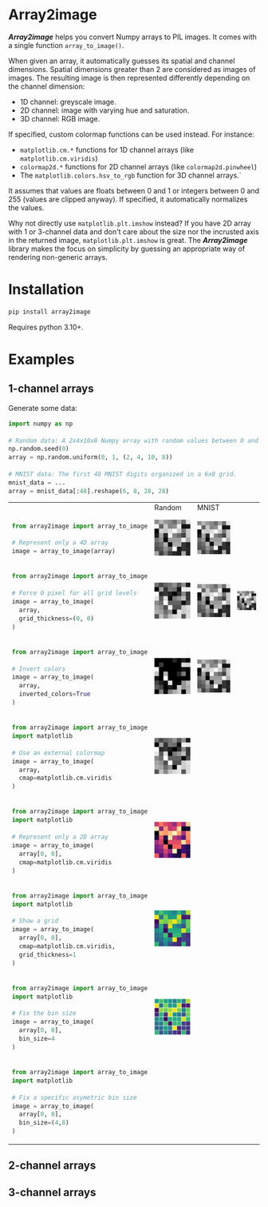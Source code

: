 # Array2image

***Array2image*** helps you convert Numpy arrays to PIL images. It comes with a single function `array_to_image()`.

When given an array, it automatically guesses its spatial and channel dimensions. Spatial dimensions greater than 2 are considered as images of images. The resulting image is then represented differently depending on the channel dimension:
* 1D channel: greyscale image.
* 2D channel: image with varying hue and saturation.
* 3D channel: RGB image.

If specified, custom colormap functions can be used instead. For instance:
* `matplotlib.cm.*` functions for 1D channel arrays (like `matplotlib.cm.viridis`)
* `colormap2d.*` functions for 2D channel arrays (like `colormap2d.pinwheel`)
* The `matplotlib.colors.hsv_to_rgb` function for 3D channel arrays.`

It assumes that values are floats between 0 and 1 or integers between 0 and 255 (values are clipped anyway). If specified, it automatically normalizes the values.

Why not directly use `matplotlib.plt.imshow` instead? If you have 2D array with 1 or 3-channel data and don't care about the size nor the incrusted axis in the returned image, `matplotlib.plt.imshow` is great. The ***Array2image*** library makes the focus on simplicity by guessing an appropriate way of rendering non-generic arrays. 

# Installation

```bash
pip install array2image
```

Requires python 3.10+.

# Examples

## 1-channel arrays

Generate some data:
```python
import numpy as np

# Random data: A 2x4x10x8 Numpy array with random values between 0 and 1
np.random.seed(0)
array = np.random.uniform(0, 1, (2, 4, 10, 8))

# MNIST data: The first 48 MNIST digits organized in a 6x8 grid.
mnist_data = ...
array = mnist_data[:48].reshape(6, 8, 28, 28)
```

<table>
<tr>
<td>
</td>
<td>Random</td>
<td>MNIST</td>
</tr>
<tr>
<td>

```python
from array2image import array_to_image

# Represent only a 4D array
image = array_to_image(array)
```

</td>
<td> 
<img src="https://github.com/mthiboust/array2image/blob/52b3dd5e9e48ff3c4064aeb30ac6e7ed3c41a261/docs/a2i_2s1c_default.png" width="100px">
</td>
<td> 
<img src="https://github.com/mthiboust/array2image/blob/52b3dd5e9e48ff3c4064aeb30ac6e7ed3c41a261/docs/a2i_2s1c_default.png" width="100px">
</td>
</tr>

<tr>
<td>

```python
from array2image import array_to_image

# Force 0 pixel for all grid levels
image = array_to_image(
  array, 
  grid_thickness=(0, 0)
)
```

</td>
<td> 
<img src="https://github.com/mthiboust/array2image/blob/52b3dd5e9e48ff3c4064aeb30ac6e7ed3c41a261/docs/a2i_2s1c_inverted_colors.png" width="100px">
</td>
<td> 
<img src="https://github.com/mthiboust/array2image/blob/52b3dd5e9e48ff3c4064aeb30ac6e7ed3c41a261/docs/a2i_2s1c_default.png" width="100px">
</td>
<td> 
<img src="https://github.com/mthiboust/array2image/blob/52b3dd5e9e48ff3c4064aeb30ac6e7ed3c41a261/docs/a2i_2s1c_default.png" width="100px">
</td>
</tr>

<tr>
<td>

```python
from array2image import array_to_image

# Invert colors
image = array_to_image(
  array, 
  inverted_colors=True
)
```

</td>
<td> 
<img src="https://github.com/mthiboust/array2image/blob/52b3dd5e9e48ff3c4064aeb30ac6e7ed3c41a261/docs/a2i_2s1c_overlimit.png" width="100px">
</td>
<td> 
<img src="https://github.com/mthiboust/array2image/blob/52b3dd5e9e48ff3c4064aeb30ac6e7ed3c41a261/docs/a2i_2s1c_default.png" width="100px">
</td>
</tr>

<tr>
<td>

```python
from array2image import array_to_image
import matplotlib

# Use an external colormap
image = array_to_image(
  array,
  cmap=matplotlib.cm.viridis
)
```

</td>
<td> 
<img src="https://github.com/mthiboust/array2image/blob/8cf3a47b42b650b219326f5b83706a39c3fc090e/docs/a2i_2s1c_overlimit_norm.png" width="100px">
</td>
</tr>

<tr>
<td>

```python
from array2image import array_to_image
import matplotlib

# Represent only a 2D array
image = array_to_image(
  array[0, 0], 
  cmap=matplotlib.cm.viridis
)
```

</td>
<td> 
<img src="https://github.com/mthiboust/array2image/blob/a805d35042cbc37bd36f9db9e895b7a018be95fb/docs/a2i_2s1c_colormap_magma.png" width="100px">
</td>
</tr>

<tr>
<td>

```python
from array2image import array_to_image
import matplotlib

# Show a grid
image = array_to_image(
  array[0, 0], 
  cmap=matplotlib.cm.viridis, 
  grid_thickness=1
)
```

</td>
<td> 
<img src="https://github.com/mthiboust/array2image/blob/8cf3a47b42b650b219326f5b83706a39c3fc090e/docs/a2i_2s1c_colormap_viridis.png" width="100px">
</td>
</tr>

<tr>
<td>

```python
from array2image import array_to_image
import matplotlib

# Fix the bin size
image = array_to_image(
  array[0, 0], 
  bin_size=4
)
```

</td>
<td> 
<img src="https://github.com/mthiboust/array2image/blob/8cf3a47b42b650b219326f5b83706a39c3fc090e/docs/a2i_2s1c_colormap_viridis_show_grid.png" width="100px">
</td>
</tr>

<tr>
<td>

```python
from array2image import array_to_image
import matplotlib

# Fix a specific asymetric bin size
image = array_to_image(
  array[0, 0], 
  bin_size=(4,8)
)
```

</td>
</tr>
</table>

## 2-channel arrays

## 3-channel arrays

